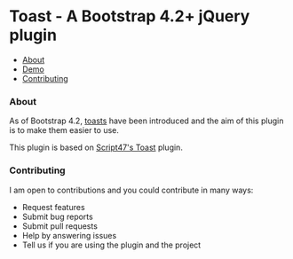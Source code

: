 # Toast - A Bootstrap 4.2+ jQuery plugin

* [About](#about)
* [Demo](https://bootstrap-toasts.netlify.com/)
* [Contributing](#contributing)

### About

As of Bootstrap 4.2, [toasts](https://getbootstrap.com/docs/4.2/components/toasts/) have been introduced and the aim of this plugin is to make them easier to use.

This plugin is based on [Script47's Toast](https://github.com/Script47/Toast) plugin.

### Contributing

I am open to contributions and you could contribute in many ways:

* Request features
* Submit bug reports
* Submit pull requests
* Help by answering issues
* Tell us if you are using the plugin and the project 
